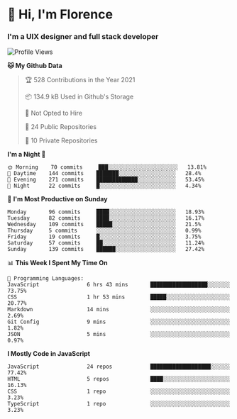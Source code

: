 <h1>👋 Hi, I'm Florence</h1>
<h3>I'm a UIX designer and full stack developer</h3>


<!--START_SECTION:waka-->
![Profile Views](http://img.shields.io/badge/Profile%20Views-23-blue)

**🐱 My Github Data** 

> 🏆 528 Contributions in the Year 2021
 > 
> 📦 134.9 kB Used in Github's Storage 
 > 
> 🚫 Not Opted to Hire
 > 
> 📜 24 Public Repositories 
 > 
> 🔑 10 Private Repositories  
 > 
**I'm a Night 🦉** 

```text
🌞 Morning    70 commits     ███░░░░░░░░░░░░░░░░░░░░░░   13.81% 
🌆 Daytime    144 commits    ███████░░░░░░░░░░░░░░░░░░   28.4% 
🌃 Evening    271 commits    █████████████░░░░░░░░░░░░   53.45% 
🌙 Night      22 commits     █░░░░░░░░░░░░░░░░░░░░░░░░   4.34%

```
📅 **I'm Most Productive on Sunday** 

```text
Monday       96 commits     ████░░░░░░░░░░░░░░░░░░░░░   18.93% 
Tuesday      82 commits     ████░░░░░░░░░░░░░░░░░░░░░   16.17% 
Wednesday    109 commits    █████░░░░░░░░░░░░░░░░░░░░   21.5% 
Thursday     5 commits      ░░░░░░░░░░░░░░░░░░░░░░░░░   0.99% 
Friday       19 commits     █░░░░░░░░░░░░░░░░░░░░░░░░   3.75% 
Saturday     57 commits     ██░░░░░░░░░░░░░░░░░░░░░░░   11.24% 
Sunday       139 commits    ██████░░░░░░░░░░░░░░░░░░░   27.42%

```


📊 **This Week I Spent My Time On** 

```text
💬 Programming Languages: 
JavaScript               6 hrs 43 mins       ██████████████████░░░░░░░   73.75% 
CSS                      1 hr 53 mins        █████░░░░░░░░░░░░░░░░░░░░   20.77% 
Markdown                 14 mins             ░░░░░░░░░░░░░░░░░░░░░░░░░   2.69% 
Git Config               9 mins              ░░░░░░░░░░░░░░░░░░░░░░░░░   1.82% 
JSON                     5 mins              ░░░░░░░░░░░░░░░░░░░░░░░░░   0.97%

```

**I Mostly Code in JavaScript** 

```text
JavaScript               24 repos            ███████████████████░░░░░░   77.42% 
HTML                     5 repos             ████░░░░░░░░░░░░░░░░░░░░░   16.13% 
CSS                      1 repo              ░░░░░░░░░░░░░░░░░░░░░░░░░   3.23% 
TypeScript               1 repo              ░░░░░░░░░░░░░░░░░░░░░░░░░   3.23%

```



<!--END_SECTION:waka-->
